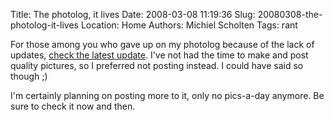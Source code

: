 Title: The photolog, it lives
Date: 2008-03-08 11:19:36
Slug: 20080308-the-photolog-it-lives
Location: Home
Authors: Michiel Scholten
Tags: rant

<p>For those among you who gave up on my photolog because of the lack of updates, <a href="http://aquariusoft.org/photolog/2008/03/07/silence/">check the latest update</a>. I've not had the time to make and post quality pictures, so I preferred not posting instead. I could have said so though ;)</p>

<p>I'm certainly planning on posting more to it, only no pics-a-day anymore. Be sure to check it now and then.</p>